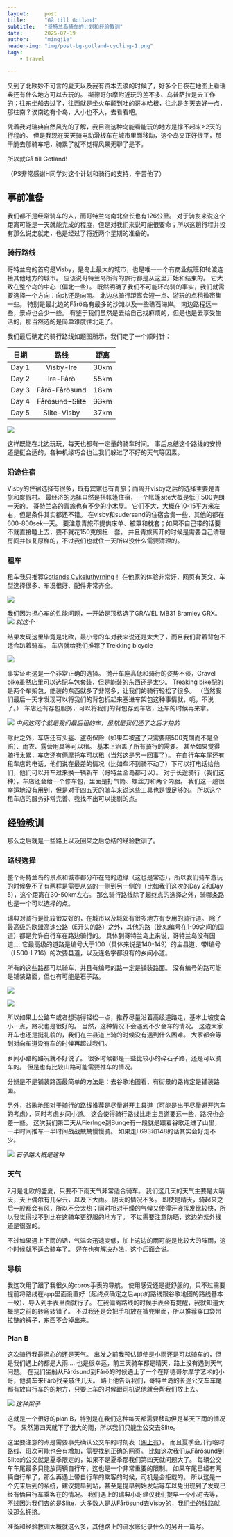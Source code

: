 ```yaml
---
layout:     post
title:      "Gå till Gotland"
subtitle:   "哥特兰岛骑车的计划和经验教训"
date:       2025-07-19
author:     "mingjie"
header-img: "img/post-bg-gotland-cycling-1.png"
tags:
    - travel

---
```


又到了北欧妙不可言的夏天以及我有资本去浪的时候了，好多个日夜在地图上看瑞典还有什么地方可以去玩的。
斯德哥尔摩附近玩的差不多、乌普萨拉是去工作的；往东坐船去过了，往西就是坐火车颠到吐的哥本哈根，往北是冬天去好一点，那往南？诶南边有个岛，大小也不大，去看看吧。

凭着我对瑞典自然风光的了解，我目测这种岛能看能玩的地方是撑不起来>2天的行程的。
但是我现在天天骑电动滑板车在城市里面移动，这个岛又正好很平，那干脆去那骑车吧，骑累了就不觉得风景无聊了是不。

所以就Gå till Gotland!

（PS非常感谢H同学对这个计划和骑行的支持，辛苦他了）

## 事前准备

我们都不是经常骑车的人，而哥特兰岛南北全长也有126公里。
对于骑友来说这个距离可能是一天就能完成的程度，但是对我们来说可能很要命；所以这趟行程并没有那么说走就走，也是经过了将近两个星期的准备的。

### 骑行路线

哥特兰岛的首府是Visby，是岛上最大的城市，也是唯一一个有商业航班和轮渡连接其他地方的城市。
应该说哥特兰岛所有的旅行都是从这里开始和结束的。
它大致在整个岛的中心（偏北一些）。
既然明确了我们不可能环岛骑的事实，我们就需要选择一个方向：向北还是向南。
北边总骑行距离会短一点、游玩的点稍微密集一些。
特别是最北边的Fårö岛有最多的沙滩以及一些礁石海岸。
南边路程远一些，景点也会少一些。
有鉴于我们虽然是去给自己找麻烦的，但是也是去享受生活的，那当然选的是简单难度往北走了。

我们最后确定的骑行路线如题图所示，我们走了一个顺时针：

|日期|路线|距离|
|:--:|:--:|:--:|
|Day 1|Visby-Ire|30km|
|Day 2|Ire-Fårö|55km|
|Day 3|Fårö-Fårösund|18km|
|Day 4|~~Fårösund-Slite~~|~~33km~~|
|Day 5|Slite-Visby|37km|

![](/img/in-post/post-gotland-cycling-1/init-route.jpg)

这样既能在北边玩玩，每天也都有一定量的骑车时间。
事后总结这个路线的安排还是挺合适的，各种机缘巧合也让我们躲过了不好的天气等因素。

### 沿途住宿

Visby的住宿选择有很多，既有宾馆也有青旅；而离开visby之后的选择主要是青旅和度假村。
最经济的选择自然是搭帐篷住宿，一个帐篷site大概是低于500克朗一天的。
哥特兰岛的青旅也有不少的小木屋。
它们不大，大概在10-15平方米左右，但是条件其实都还不错。
在visby和sudersand的住宿会贵一些，其他的都在600-800sek一天。
要注意青旅不提供床单、被罩和枕套；如果不自己带的话要不就直接睡上去，要不就花150克朗租一套。
并且青旅离开的时候是需要自己清理房间并恢复原样的，不过我们也就住一天所以没什么需要清理的。

### 租车

租车我只推荐[Gotlands Cykeluthyrning](https://gotlandscykeluthyrning.com/)！
在他家的体验非常好，网页有英文、车型选择很多、车况很好、配件非常齐全。

![](/img/in-post/post-gotland-cycling-1/bike-rental.jpg)

我们因为担心车的性能问题，一开始是顶格选了GRAVEL MB31 Bramley GRX。
![](/img/in-post/post-gotland-cycling-1/gravel-bike.png)
*就这个*

结果发现这里毕竟是北欧，最小号的车对我来说还是太大了，而且我们背着背包不适合趴着骑车。
车店就给我们推荐了Trekking bicycle

![](/img/in-post/post-gotland-cycling-1/trekking-bike.png)

事实证明这是一个非常正确的选择。
抛开车座高低和骑行的姿势不谈，Gravel bike虽然店里可以选配车包套装，但是能装的东西还是太少。
Treaking bike配的是两个车架包，能装的东西就多了非常多，让我们的骑行轻松了很多。
（当然我们最后一天才发现可以将我们的背包折起来塞进车架包这种事情就，呃，不说了。）
车店还有存包服务，可以将我们的背包存到车店，还车的时候再来拿。

![](/img/in-post/post-gotland-cycling-1/rented-bikes.jpg)
*中间这两个就是我们最后租的车，虽然是我们还了之后才拍的*

除此之外，车店还有头盔、盗窃保险（如果车被盗了只需要陪500克朗而不是全赔）、雨衣、露营用具等可以租。
基本上涵盖了所有骑行的需要。
甚至如果觉得骑行太累，车店还有俩摩托车可以租（当然这是另一回事了）。
在自行车车尾还有租车店的电话，他们说在最差的情况（比如车坏到骑不动了）下可以打电话给他们，他们可以开车过来换一辆新车（哥特兰全岛都可以）。
对于长途骑行（我们这种），车店还会给一个修车包，里面是打气筒、螺丝刀和两个内胎。
我们这一趟很幸运地没有用到，但是对于四五天的骑车来说这些工具也是很足够的。
所以这个租车店的服务非常完善、我找不出可以挑剔的点。

## 经验教训

那么之后就是一些路上以及回来之后总结的经验教训了。

### 路线选择

整个哥特兰岛的景点和城市都分布在岛的边缘（这也是常态），所以我们骑车游玩的时候免不了有两程是需要从岛的一侧到另一侧的（比如我们这次的Day 2和Day 5），这个距离在30-50km左右。
那么骑行路线除了起终点的选择之外，骑哪条路也是一个可以选择的点。

瑞典对骑行是比较很友好的，在城市以及城郊有很多地方有专用的骑行道。
除了最高级的欧盟高速公路（E开头的路）之外，其他的路（比如编号在1-99之间的国道）都是允许自行车在路边骑行的。
具体到哥特兰岛上来说，哥特兰岛没有国道....
它最高级的道路是编号大于100（具体来说是140-149）的主县道、带I编号（I 500-I 716）的次要县道，以及连名字都没有的乡间小道。

所有的这些路都可以骑车，并且有编号的路一定是铺装路面。
没有编号的路可能是铺装路面，但也有可能是石子路。

![](/img/in-post/post-gotland-cycling-1/road-1.png)

![](/img/in-post/post-gotland-cycling-1/road-2.png)

所以如果上公路车或者想骑得轻松一点，推荐尽量沿着高级道路走，基本上坡度会小一点，路况也是很好的。
当然，这种情况下会遇到不少会车的情况。
这边大家开车也还是挺礼貌的，我们在主县道上骑的时候没有遇到什么困难。
大家都会等到对向车道没有车的时候再超过我们。

乡间小路的路况就不好说了。
很多时候都是一些比较小的碎石子路，还是可以骑车的。
但是也有比较山路可能需要推车的情况。

分辨是不是铺装路面最简单的方法是：去谷歌地图看，有街景的路肯定是铺装路面。

另外，谷歌地图对于骑行的路线推荐是尽量避开主县道（可能是出于尽量避开汽车的考虑），同时考虑乡间小道。
这会使得骑行路线比走主县道要远一些，路况也会差一些。
这次我们第二天从Fierlnge到Bunge有一段就是跟着谷歌走进了山里，一半时间推车一半时间战战兢兢慢慢骑。
如果走I 693和148的话其实会好走不少。

![](/img/in-post/post-gotland-cycling-1/gravel-road.jpg)
*石子路大概是这种*

### 天气

7月是北欧的盛夏，只要不下雨天气非常适合骑车。
我们这几天的天气主要是大晴天，天上偶尔有几朵云，以及下大雨。
阴天的情况不多。
即使是晴天，骑起来之后一般都会有风，所以不会太热；同时相对干燥的气候又使得汗液挥发比较快，所以我觉得找不到比在这骑车更舒服的地方了。
不过需要注意防晒，这边的紫外线还是很强的。

不过如果遇上下雨的话，气温会迅速变低，加上这边的雨可能是比较大的阵雨，这个时候就不适合骑车了。
好在也有解决办法，这个后面会说。

### 导航

我这次用了跟了我很久的coros手表的导航。
使用感受还是挺舒服的，只不过需要提前将路线在app里面设置好（起终点确定之后app的路线跟谷歌地图的路线基本一致）、导入到手表里面就行了。
在我偏离路线的时候手表会有提醒，我就知道大概是之前的转弯转错了。
不过我还是会把手机放在裤兜里面，所以推荐穿口袋带拉链的裤子，东西不会掉出来。

### Plan B

这次骑行我最担心的还是天气。
出发之前我预估即使是小雨还是可以骑车的，但是我们遇上的都是大雨....
也是很幸运，前三天骑车都是晴天，路上没有遇到天气问题。
在我们坐船从Fårösund到Fårö的时候遇上了一个在斯德哥尔摩学艺术的小哥，他骑车来Fårö找亲戚住几天。
路上他告诉我们，哥特兰岛的长途公交车车尾都有放自行车的的地方，只要上车的时候跟司机说他就会帮我们放上去。

![](/img/in-post/post-gotland-cycling-1/bus-bikeshelf.jpg)
*这种架子*

这就是一个很好的plan B，特别是在我们这种每天都需要移动但是某天下雨的情况下。
果然第四天就下了很大的雨，所以我们只能坐公交去Slite。

这里要注意的点是需要事先确认公交车的时刻表（[网上有](https://gotland.se/trafik-gator-och-parker/kollektivtrafik/busstidtabeller-och-linjekartor)）。
而且夏季会开行临时路线、班次可能也会有增加，需要找到正确的网页。
比如这次我们从Fårösund到Slite的公交就是夏季限定的，如果不是夏季那我们第四天就问题大了。
每辆公交车车尾最多只能放两辆自行车，这也是一个非常重要的限制。
如果车尾已经有两辆自行车了，那么再遇上带自行车的乘客的时候，司机是会拒载的。
所以这是一个先来后到的系统，建议提早到站，甚至是提早到始发站等车以免出现到了发现已经有俩自行车乘客在的情况。
我们遇上的瑞典小哥建议我们提早一个小时去等，不过因为我们去的是Slite，大多数人是从Fårösund去Visby的，我们坐的线路就没那么拥挤。

准备和经验教训大概就这么多，其他路上的流水账记录什么的另开一篇写。
